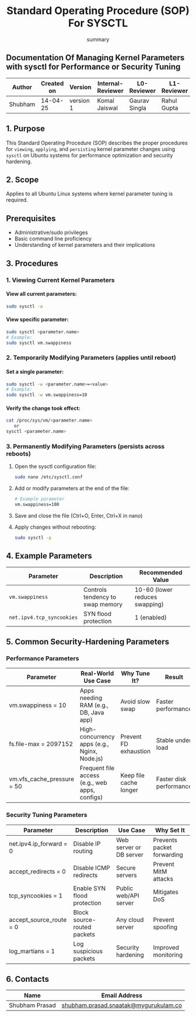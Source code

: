 <div align="center">
 <summary><h1>Standard Operating Procedure (SOP) For SYSCTL</h1></summary>summary
</div>

<div align="left">
  <h2>Documentation Of Managing Kernel Parameters with sysctl for Performance or Security Tuning</h2>
</div>

| Author   | Created on | Version  | Internal-Reviewer | L0-Reviewer  | L1-Reviewer | L2-Reviewer  |
|----------|------------|----------|-------------------|--------------|-------------|--------------|
| Shubham  | 14-04-25   | version 1| Komal Jaiswal     | Gaurav Singla| Rahul Gupta | Mahesh Kumar |

## 1. Purpose
This Standard Operating Procedure (SOP) describes the proper procedures for `viewing`, `applying`, and `persisting` kernel parameter changes using `sysctl` on Ubuntu systems for performance optimization and security hardening.

## 2. Scope
Applies to all Ubuntu Linux systems where kernel parameter tuning is required.

## Prerequisites
- Administrative/sudo privileges
- Basic command line proficiency
- Understanding of kernel parameters and their implications

## 3. Procedures

### 1. Viewing Current Kernel Parameters

#### View all current parameters:
```bash
sudo sysctl -a
```

#### View specific parameter:
```bash
sudo sysctl <parameter.name>
# Example:
sudo sysctl vm.swappiness
```

### 2. Temporarily Modifying Parameters (applies until reboot)

#### Set a single parameter:
```bash
sudo sysctl -w <parameter.name>=<value>
# Example:
sudo sysctl -w vm.swappiness=10
```

#### Verify the change took effect:
```bash
cat /proc/sys/vm/<parameter.name>
   or 
sysctl <parameter.name>
```

### 3. Permanently Modifying Parameters (persists across reboots)

1. Open the sysctl configuration file:
   ```bash
   sudo nano /etc/sysctl.conf
   ```
  
2. Add or modify parameters at the end of the file:
   ```bash
   # Example parameter
   vm.swappiness=100
   ```
  
3. Save and close the file (Ctrl+O, Enter, Ctrl+X in nano)
  
4. Apply changes without rebooting:
   ```bash
   sudo sysctl -p
   ```

## 4. Example Parameters
| Parameter | Description | Recommended Value |
|-----------|-------------|-------------------|
| `vm.swappiness` | Controls tendency to swap memory | 10-60 (lower reduces swapping) |
| `net.ipv4.tcp_syncookies` | SYN flood protection | 1 (enabled) |

## 5. Common Security-Hardening Parameters

### Performance Parameters
| Parameter | Real-World Use Case | Why Tune It? | Result |
|-----------|---------------------|--------------|--------|
| vm.swappiness = 10 | Apps needing RAM (e.g., DB, Java app) | Avoid slow swap | Faster performance |
| fs.file-max = 2097152 | High-concurrency apps (e.g., Nginx, Node.js) | Prevent FD exhaustion | Stable under load |
| vm.vfs_cache_pressure = 50 | Frequent file access (e.g., web apps, configs) | Keep file cache longer | Faster disk performance |

### Security Tuning Parameters
| Parameter | Description | Use Case | Why Set It |
|-----------|-------------|----------|------------|
| net.ipv4.ip_forward = 0 | Disable IP routing | Web server or DB server | Prevents packet forwarding |
| accept_redirects = 0 | Disable ICMP redirects | Secure servers | Prevent MitM attacks |
| tcp_syncookies = 1 | Enable SYN flood protection | Public web/API server | Mitigates DoS |
| accept_source_route = 0 | Block source-routed packets | Any cloud server | Prevent spoofing |
| log_martians = 1 | Log suspicious packets | Security hardening | Improved monitoring |

## 6. Contacts
| Name | Email Address |
|------|---------------|
| Shubham Prasad | [shubham.prasad.snaatak@mygurukulam.co](mailto:shubham.prasad.snaatak@mygurukulam.co) |
